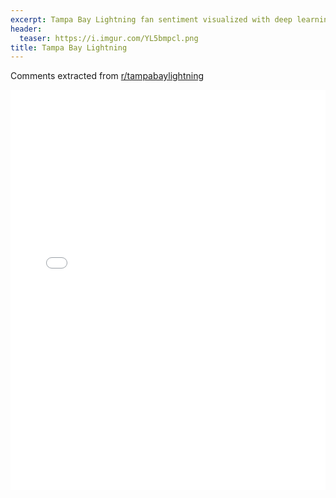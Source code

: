 ```yaml
---
excerpt: Tampa Bay Lightning fan sentiment visualized with deep learning.
header:
  teaser: https://i.imgur.com/YL5bmpcl.png
title: Tampa Bay Lightning
---
```


Comments extracted from [r/tampabaylightning](https://reddit.com/r/tampabaylightning)
<iframe id="igraph" scrolling="no" style="border:none;" seamless="seamless" src="/plots/NHL/TBL.html" height="640" width="100%"></iframe>